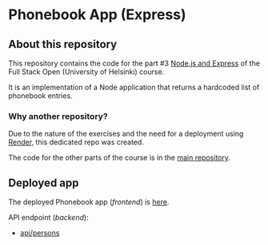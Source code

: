 # Phonebook App (Express)

## About this repository

This repository contains the code for the part #3 [Node.js and Express](https://fullstackopen.com/en/part3/) of the Full Stack Open (University of Helsinki) course.

It is an implementation of a Node application that returns a hardcoded list of phonebook entries.

### Why another repository?

Due to the nature of the exercises and the need for a deployment using [Render](https://render.com), this dedicated repo was created.

The code for the other parts of the course is in the [main repository](https://github.com/jjesus-dev/fullstackopen).

## Deployed app

The deployed Phonebook app (*frontend*) is [here](https://phonebook-backend-kapv.onrender.com/).

API endpoint (*backend*):

+ [api/persons](https://phonebook-backend-kapv.onrender.com/api/persons)